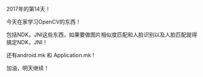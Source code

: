 2017年的第14天！

今天在家学习OpenCV的东西！

包括NDK，JNI这些东西，如果要做图片相似度匹配和人脸识别以及人脸匹配就得搞定NDK，JNI！

还有android.mk 和 Application.mk ! 

加油，明天继续！

